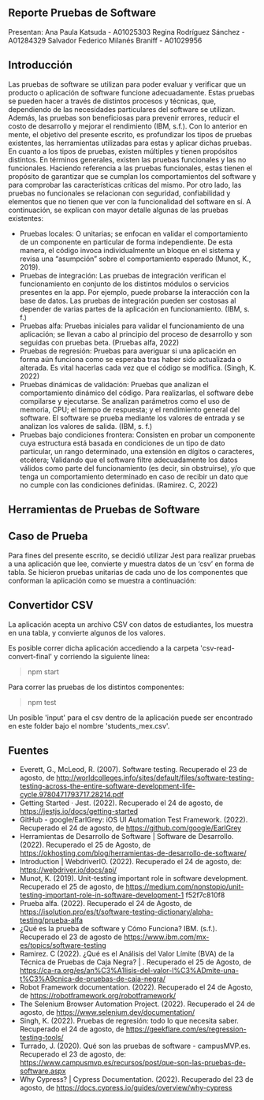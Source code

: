 ## Reporte Pruebas de Software 

Presentan:
Ana Paula Katsuda - A01025303
Regina Rodríguez Sánchez - A01284329
Salvador Federico Milanés Braniff - A01029956

## Introducción
Las pruebas de software se utilizan para poder evaluar y verificar que un producto o aplicación de software funcione adecuadamente. Estas pruebas se pueden hacer a través de distintos procesos y técnicas, que, dependiendo de las necesidades particulares del software se utilizan. Además, las pruebas son beneficiosas para prevenir errores, reducir el costo de desarrollo y mejorar el rendimiento (IBM, s.f.). Con lo anterior en mente, el objetivo del presente escrito, es profundizar los tipos de pruebas existentes, las herramientas utilizadas para estas y aplicar dichas pruebas. 
En cuanto a los tipos de pruebas, existen múltiples y tienen propósitos distintos. En términos generales, existen las pruebas funcionales  y las no funcionales. Haciendo referencia a las pruebas funcionales, estas tienen el propósito de garantizar que se cumplan los comportamientos del software y para comprobar las características críticas del mismo. Por otro lado, las pruebas no funcionales se relacionan con seguridad, confiabilidad y elementos que no tienen que ver con la funcionalidad del software en sí. A continuación, se explican con mayor detalle algunas de las pruebas existentes: 
- Pruebas locales: O unitarias; se enfocan en validar el comportamiento de un componente en particular de forma independiente. De esta manera, el código invoca individualmente un bloque en el sistema y revisa una “asumpción” sobre el comportamiento esperado (Munot, K., 2019).
- Pruebas de integración: Las pruebas de integración verifican el funcionamiento en conjunto de los distintos módulos o servicios presentes en la app. Por ejemplo, puede probarse la interacción con la base de datos. Las pruebas de integración pueden ser costosas al depender de varias partes de la aplicación en funcionamiento. (IBM, s. f.)
- Pruebas alfa: Pruebas iniciales para validar el funcionamiento de una aplicación; se llevan a cabo al principio del proceso de desarrollo y son seguidas con pruebas beta. (Pruebas alfa, 2022)
- Pruebas de regresión: Pruebas para averiguar si una aplicación en forma aún funciona como se esperaba tras haber sido actualizada o alterada. Es vital hacerlas cada vez que el código se modifica. (Singh, K. 2022)
- Pruebas dinámicas de validación: Pruebas que analizan el comportamiento dinámico del código. Para realizarlas, el software debe compilarse y ejecutarse. Se analizan parámetros como el uso de memoria, CPU; el tiempo de respuesta; y el rendimiento general del software.
El software se prueba mediante los valores de entrada y se analizan los valores de salida. (IBM, s. f.)
- Pruebas bajo condiciones frontera: Consisten en probar un componente cuya estructura está basada en condiciones de un tipo de dato particular, un rango determinado, una extensión en dígitos o caracteres, etcétera; Validando que el software filtre adecuadamente los datos válidos como parte del funcionamiento (es decir, sin obstruirse), y/o que tenga un comportamiento determinado en caso de recibir un dato que no cumple con las condiciones definidas.  (Ramirez. C, 2022)

## Herramientas de Pruebas de Software

## Caso de Prueba
Para fines del presente escrito, se decidió utilizar Jest para realizar pruebas a una aplicación que lee, convierte y muestra datos de un ‘csv’ en forma de tabla. Se hicieron pruebas unitarias de cada uno de los componentes que conforman la aplicación como se muestra a continuación:

## Convertidor CSV
La aplicación acepta un archivo CSV con datos de estudiantes, los muestra en una tabla, y convierte algunos de los valores. 

Es posible correr dicha aplicación accediendo a la carpeta 'csv-read-convert-final' y corriendo la siguiente línea:  
  > npm start

Para correr las pruebas de los distintos componentes: 
  > npm test

Un posible 'input' para el csv dentro de la aplicación puede ser encontrado en este folder bajo el nombre 'students_mex.csv'.

## Fuentes
- Everett, G., McLeod, R. (2007). Software testing. Recuperado el 23 de agosto, de http://worldcolleges.info/sites/default/files/software-testing-testing-across-the-entire-software-development-life-cycle.9780471793717.28214.pdf
- Getting Started · Jest. (2022).  Recuperado el 24 de agosto, de https://jestjs.io/docs/getting-started
- GitHub - google/EarlGrey: iOS UI Automation Test Framework. (2022). Recuperado el 24 de agosto, de https://github.com/google/EarlGrey
- Herramientas de Desarrollo de Software | Software de Desarrollo. (2022). Recuperado el 25 de Agosto, de https://okhosting.com/blog/herramientas-de-desarrollo-de-software/
- Introduction | WebdriverIO. (2022). Recuperado el 24 de agosto, de: https://webdriver.io/docs/api/  
- Munot, K. (2019). Unit-testing important role in software development. Recuperado el 25 de agosto, de https://medium.com/nonstopio/unit-testing-important-role-in-software-development-1
f52f7c810f8
- Prueba alfa. (2022). Recuperado el 24 de Agosto, de https://isolution.pro/es/t/software-testing-dictionary/alpha-testing/prueba-alfa
- ¿Qué es la prueba de software y Cómo Funciona? IBM. (s.f.). Recuperado el 23 de agosto de  https://www.ibm.com/mx-es/topics/software-testing
- Ramirez. C (2022). ¿Qué es el Análisis del Valor Límite (BVA) de la Técnica de Pruebas de Caja Negra? | . Recuperado el 25 de Agosto, de https://ca-ra.org/es/an%C3%A1lisis-del-valor-l%C3%ADmite-una-t%C3%A9cnica-de-pruebas-de-caja-negra/
- Robot Framework documentation. (2022). Recuperado el 24 de Agosto, de https://robotframework.org/robotframework/
- The Selenium Browser Automation Project. (2022). Recuperado el 24 de agosto, de https://www.selenium.dev/documentation/
- Singh, K. (2022). Pruebas de regresión: todo lo que necesita saber. Recuperado el 24 de agosto, de https://geekflare.com/es/regression-testing-tools/
- Turrado, J. (2020). Qué son las pruebas de software - campusMVP.es. Recuperado el 23 de agosto, de: https://www.campusmvp.es/recursos/post/que-son-las-pruebas-de-software.aspx
- Why Cypress? | Cypress Documentation. (2022). Recuperado del 23 de agosto, de https://docs.cypress.io/guides/overview/why-cypress
